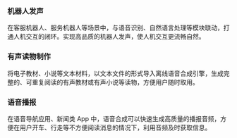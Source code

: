 ### 机器人发声
在客服机器人、服务机器人等场景中，与语音识别、自然语言处理等模块联动，打通人机交互的闭环。实现高品质的机器人发声，使人机交互更流畅自然。
### 有声读物制作
将电子教材、小说等文本材料，以文本文件的形式导入离线语音合成引擎，生成完整的、可重复阅读的有声教材或有声小说等读物，方便用户随时取用。
### 语音播报
在语音导航应用、新闻类 App 中，语音合成可以快速生成高质量的播报音频，方便在用户开车、行走等不方便阅读消息的情况下，利用音频及时获取信息。


